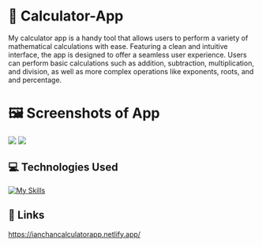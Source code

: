 # :abacus: Calculator-App

My calculator app is a handy tool that allows users to perform a variety of mathematical calculations with ease. Featuring a clean and intuitive interface, the app is designed to offer a seamless user experience. Users can perform basic calculations such as addition, subtraction, multiplication, and division, as well as more complex operations like exponents, roots, and and percentage.

# :framed_picture: Screenshots of App

<img src = https://i.imgur.com/pQq2hcv.jpg>
<img src = https://i.imgur.com/JOtRjX0.jpg>

## :computer: Technologies Used
[![My Skills](https://skillicons.dev/icons?i=js,html,css,netlify,github,vscode,markdown)](https://skillicons.dev)

## :link: Links

https://ianchancalculatorapp.netlify.app/
